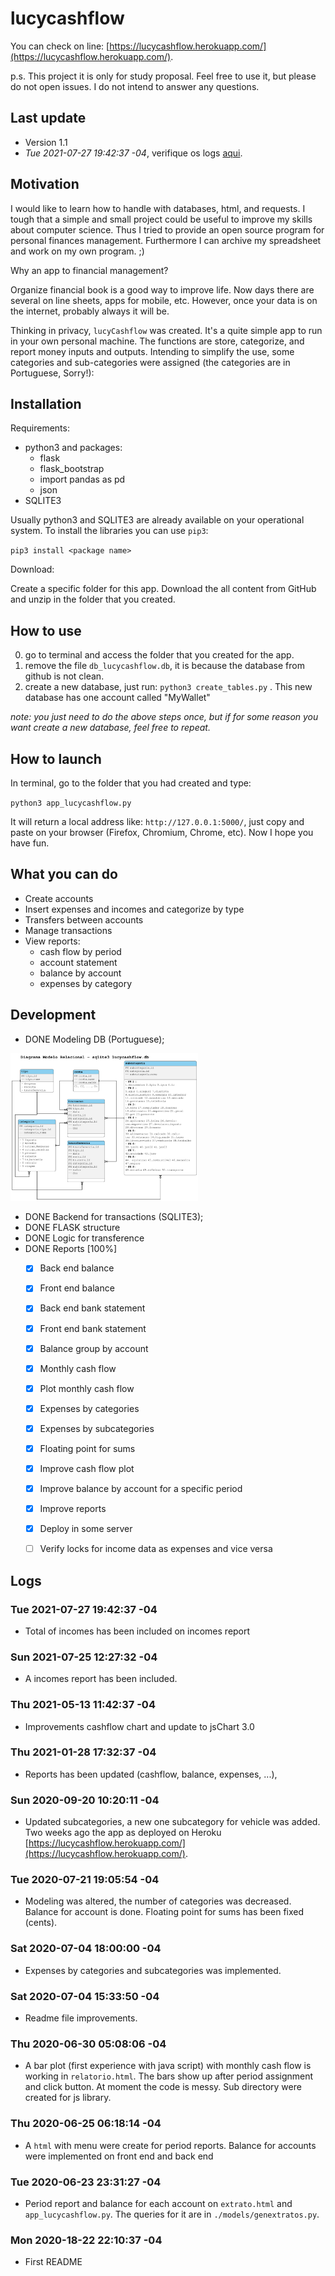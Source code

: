 # lucycashflow

You can check on line: [https://lucycashflow.herokuapp.com/](https://lucycashflow.herokuapp.com/). 

p.s. This project it is only for study proposal. Feel free to use it,
but please do not open issues. I do not intend to answer any questions. 

## Last update

- Version 1.1
- *Tue 2021-07-27 19:42:37 -04*, verifique os logs <a href="#logss">aqui</a>.

## Motivation

I would like to learn how to handle with databases, html, and
requests. I tough that a simple and small project could be useful to
improve my skills about computer science. Thus I tried to provide an
open source program for personal finances management. Furthermore I can
archive my spreadsheet and work on my own program. ;)

Why an app to financial management?

Organize financial book is a good way to improve life. Now days there
are several on line sheets, apps for mobile, etc. However, once your data
is on the internet, probably always it will be.
 
Thinking in privacy, `lucyCashflow` was created. It's a quite simple app
to run in your own personal machine. The functions are store,
categorize, and report money inputs and outputs. Intending to simplify
the use, some categories and sub-categories were assigned (the
categories are in Portuguese, Sorry!):

## Installation

Requirements:

- python3 and packages:
    - flask
    - flask_bootstrap
    - import pandas as pd
    - json
- SQLITE3

Usually python3 and SQLITE3 are already available on your operational system. To
install the libraries you can use `pip3`:

`pip3 install <package name>`

Download:

Create a specific folder for this app. Download the all content from
GitHub and unzip in the folder that you created.

## How to use

0. go to terminal and access the folder that you created for the app.
1. remove the file `db_lucycashflow.db`, it is because the database from github is not clean.
2. create a new database, just run: `python3 create_tables.py` . This new database has one account called "MyWallet"

*note: you just need to do the above steps once, but if for some reason you want create a new database, feel free to repeat.*

## How to launch

In terminal, go to the folder that you had created and type:

`python3 app_lucycashflow.py`

It will return a local address like: `http://127.0.0.1:5000/`, just copy
and paste on your browser (Firefox, Chromium, Chrome, etc). Now I hope
you have fun.

## What you can do

- Create accounts
- Insert expenses and incomes and categorize by type
- Transfers between accounts
- Manage transactions
- View reports:
  - cash flow by period
  - account statement
  - balance by account
  - expenses by category

## Development

- DONE Modeling DB (Portuguese);

<img src="/models/dbsql_model.png" alt="" width="300">

- DONE Backend for transactions (SQLITE3);
- DONE FLASK structure
- DONE Logic for transference 
- DONE Reports [100%]
  - [X] Back end balance
  - [X] Front end balance
  - [X] Back end bank statement
  - [X] Front end bank statement
  - [X] Balance group by account
  - [X] Monthly cash flow 
  - [X] Plot monthly cash flow
  - [X] Expenses by categories
  - [X] Expenses by subcategories
  - [X] Floating point for sums
  - [X] Improve cash flow plot
  - [X] Improve balance by account for a specific period
  - [X] Improve reports
  - [X] Deploy in some server
  - [ ] Verify locks for income data as expenses and vice versa
   

## Logs 
<a name="logss"></a> 

### Tue 2021-07-27 19:42:37 -04
- Total of incomes has been included on incomes report

### Sun 2021-07-25 12:27:32 -04
- A incomes report has been included.

### Thu 2021-05-13 11:42:37 -04
- Improvements cashflow chart and update to jsChart 3.0

### Thu 2021-01-28 17:32:37 -04
- Reports has been updated (cashflow, balance, expenses, ...), 

### Sun 2020-09-20 10:20:11 -04
- Updated subcategories, a new one subcategory for vehicle was
added. Two weeks ago the app as deployed on Heroku
[https://lucycashflow.herokuapp.com/](https://lucycashflow.herokuapp.com/). 

### Tue 2020-07-21 19:05:54 -04
- Modeling was altered, the number of categories was decreased. Balance
for account is done. Floating point for sums has been fixed (cents).

### Sat 2020-07-04 18:00:00 -04
- Expenses by categories and subcategories was implemented.

### Sat 2020-07-04 15:33:50 -04
- Readme file improvements.

### Thu 2020-06-30 05:08:06 -04
- A bar plot (first experience with java script) with monthly cash flow
is working in `relatorio.html`. The bars show up after period assignment
and click button. At moment the code is messy. Sub directory were
created for js library.

### Thu 2020-06-25 06:18:14 -04
- A `html` with menu were create for period reports. Balance for
accounts were implemented on front end and back end

### Tue 2020-06-23 23:31:27 -04
- Period report and balance for each account on `extrato.html` and
`app_lucycashflow.py`. The queries for it are in
`./models/genextratos.py`. 

### Mon 2020-18-22 22:10:37 -04
- First README
